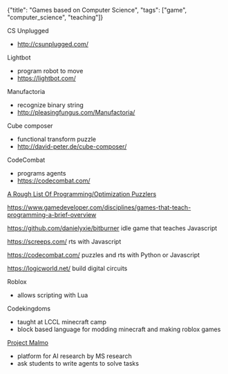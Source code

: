 {"title": "Games based on Computer Science", "tags": ["game", "computer_science", "teaching"]}

CS Unplugged
* http://csunplugged.com/

Lightbot
* program robot to move
* https://lightbot.com/

Manufactoria
* recognize binary string
* http://pleasingfungus.com/Manufactoria/

Cube composer
* functional transform puzzle
* http://david-peter.de/cube-composer/

CodeCombat
* programs agents
* https://codecombat.com/

[A Rough List Of Programming/Optimization Puzzlers](https://steamcommunity.com/app/375820/discussions/0/481115363863361128/)

https://www.gamedeveloper.com/disciplines/games-that-teach-programming-a-brief-overview

https://github.com/danielyxie/bitburner idle game that teaches Javascript

https://screeps.com/ rts with Javascript

https://codecombat.com/ puzzles and rts with Python or Javascript

https://logicworld.net/ build digital circuits

Roblox
* allows scripting with Lua

Codekingdoms
* taught at LCCL minecraft camp
* block based language for modding minecraft and making roblox games

[Project Malmo](https://github.com/microsoft/malmo)
* platform for AI research by MS research
* ask students to write agents to solve tasks

